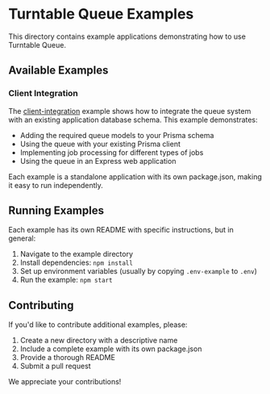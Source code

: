 # Turntable Queue Examples

This directory contains example applications demonstrating how to use Turntable Queue.

## Available Examples

### Client Integration

The [client-integration](./client-integration) example shows how to integrate the queue system with an existing application database schema. This example demonstrates:

- Adding the required queue models to your Prisma schema
- Using the queue with your existing Prisma client
- Implementing job processing for different types of jobs
- Using the queue in an Express web application

Each example is a standalone application with its own package.json, making it easy to run independently.

## Running Examples

Each example has its own README with specific instructions, but in general:

1. Navigate to the example directory
2. Install dependencies: `npm install`
3. Set up environment variables (usually by copying `.env-example` to `.env`)
4. Run the example: `npm start`

## Contributing

If you'd like to contribute additional examples, please:

1. Create a new directory with a descriptive name
2. Include a complete example with its own package.json
3. Provide a thorough README
4. Submit a pull request

We appreciate your contributions! 